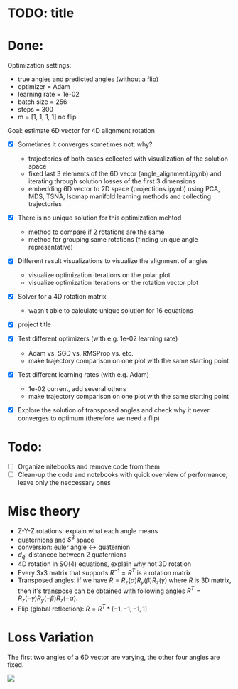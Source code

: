 # TODO: title

# Done:
Optimization settings:
- true angles and predicted angles (without a flip)
- optimizer = Adam
- learning rate = 1e-02
- batch size = 256
- steps = 300
- m = [1, 1, 1, 1] no flip

Goal: estimate 6D vector for 4D alignment rotation

- [x] Sometimes it converges sometimes not: why?  
  - trajectories of both cases collected with visualization of the solution space
  - fixed last 3 elements of the 6D vecor (angle_alignment.ipynb) and iterating through solution losses of the first 3 dimensions 
  - embedding 6D vector to 2D space (projections.ipynb) using PCA, MDS, TSNA, Isomap manifold learning methods and collecting trajectories
  
- [x] There is no unique solution for this optimization mehtod
  - method to compare if 2 rotations are the same
  - method for grouping same rotations (finding unique angle representative)
  
- [x] Different result visualizations to visualize the alignment of angles
  - visualize optimization iterations on the polar plot
  - visualize optimization iterations on the rotation vector plot
  
- [x] Solver for a 4D rotation matrix
  - wasn't able to calculate unique solution for 16 equations

- [x] project title
- [x] Test different optimizers (with e.g. 1e-02 learning rate)
  - Adam vs. SGD vs. RMSProp vs. etc.
  - make trajectory comparison on one plot with the same starting point
- [x] Test different learning rates (with e.g. Adam)
  - 1e-02 current, add several others 
  - make trajectory comparison on one plot with the same starting point
- [x] Explore the solution of transposed angles and check why it never converges to optimum (therefore we need a flip)
  
# Todo:
- [ ] Organize nitebooks and remove code from them
- [ ] Clean-up the code and notebooks with quick overview of performance, leave only the neccessary ones

# Misc theory
- Z-Y-Z rotations: explain what each angle means
- quaternions and $S^3$ space
- conversion: euler angle <-> quaternion
- $d_q$: distanece between 2 quaternions
- 4D rotation in SO(4) equations, explain why not 3D rotation
- Every 3x3 matrix that supports $R^{-1} = R^T$ is a rotation matrix
- Transposed angles: if we have $R = R_z(\alpha)R_y(\beta)R_z(\gamma)$ where $R$ is 3D matrix, then it's transpose can be obtained with following angles $R^T = R_z(-\gamma)R_y(-\beta)R_z(-\alpha)$.
- Flip (global reflection): $R = R^T * [-1, -1, -1, 1]$

# Loss Variation
The first two angles of a 6D vector are varying, the other four angles are fixed.

![](images/solution_space_2D.gif)

